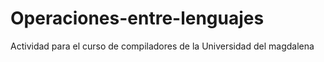 # Operaciones-entre-lenguajes
Actividad para el curso de compiladores de la Universidad del magdalena
